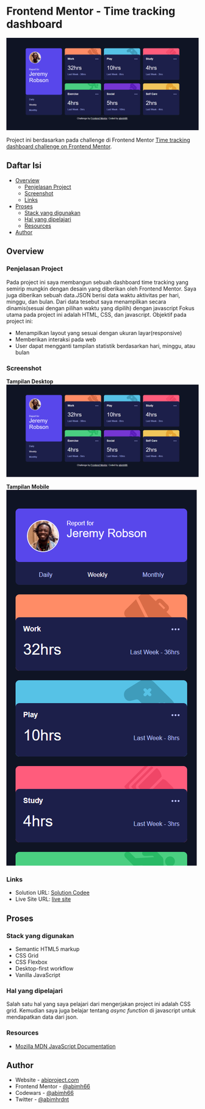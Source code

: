 # Frontend Mentor - Time tracking dashboard

![Design preview for the Time tracking dashboard coding challenge](./screenshot/screenshot-desktop.png)

Project ini berdasarkan pada challenge di Frontend Mentor [Time tracking dashboard challenge on Frontend Mentor](https://www.frontendmentor.io/challenges/time-tracking-dashboard-UIQ7167Jw).

## Daftar Isi

- [Overview](#overview)
  - [Penjelasan Project](#the-challenge)
  - [Screenshot](#screenshot)
  - [Links](#links)
- [Proses](#proses)
  - [Stack yang digunakan](#stack-yang-digunakan)
  - [Hal yang dipelajari](#hal-yang-dipelajari)
  - [Resources](#resources)
- [Author](#author)

## Overview

### Penjelasan Project

Pada project ini saya membangun sebuah dashboard time tracking yang semirip mungkin dengan desain yang diberikan oleh Frontend Mentor. Saya juga diberikan sebuah data.JSON berisi data waktu aktivitas per hari, minggu, dan bulan. Dari data tesebut saya menampilkan secara dinamis(sesuai dengan pilihan waktu yang dipilih) dengan javascript
Fokus utama pada project ini adalah HTML, CSS, dan javascript.
Objektif pada project ini:

- Menampilkan layout yang sesuai dengan ukuran layar(responsive)
- Memberikan interaksi pada web
- User dapat mengganti tampilan statistik berdasarkan hari, minggu, atau bulan

### Screenshot

**Tampilan Desktop**
![Tampilan Desktop](./screenshot/screenshot-desktop.png)

**Tampilan Mobile**<br>
![Tampilan Mobile](./screenshot/screenshot-mobile.png)

### Links

- Solution URL: [Solution Codee](https://github.com/abimh66/sunnyside-agency-landing-page-main)
- Live Site URL: [live site](https://sunnyside-abimh66.netlify.app/)

## Proses

### Stack yang digunakan

- Semantic HTML5 markup
- CSS Grid
- CSS Flexbox
- Desktop-first workflow
- Vanilla JavaScript

### Hal yang dipelajari

Salah satu hal yang saya pelajari dari mengerjakan project ini adalah CSS grid. Kemudian saya juga belajar tentang _async function_ di javascript untuk mendapatkan data dari json.

### Resources

- [Mozilla MDN JavaScript Documentation](https://developer.mozilla.org/en-US/docs/Web/JavaScript)

## Author

- Website - [abiproject.com](https://www.abiproject.com)
- Frontend Mentor - [@abimh66](https://www.frontendmentor.io/profile/abimh66)
- Codewars - [@abimh66](https://www.codewars.com/users/abimh66)
- Twitter - [@abimhrdnt](https://www.twitter.com/abimhrdnt)
